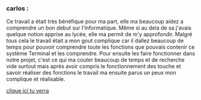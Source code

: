 ### **carlos :**
Ce travail a était très bénéfique pour ma part, elle ma beaucoup aidez a comprendre un bon debut sur l'informatique. Même si au dela de sa j'avais quelque notion apprise au lycée, elle ma permit de m'y approfondir. Malgré tous cela le travail était a mon gout complique car il dallez beaucoup de temps pour pouvoir comprendre toute les fonctions que pouvais contenir ce système Terminal et les comprendre. Pour ensuite les faire fonctionner dans notre projet, c'est ce qui ma couter beaucoup de temps et de recherche vide surtout mais après avoir compris le fonctionnement des touche et savoir réaliser des fonctions le travail ma ensuite parus un peux mon complique et réalisable.  

[clique ici tu verra](http://www.hyperdrole.com/wp-content/uploads/chat-drole-51.jpg)
